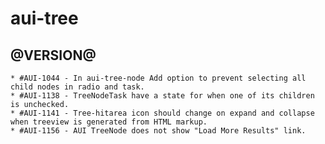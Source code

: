 aui-tree
========

@VERSION@
------

	* #AUI-1044 - In aui-tree-node Add option to prevent selecting all child nodes in radio and task.
	* #AUI-1138 - TreeNodeTask have a state for when one of its children is unchecked.
	* #AUI-1141 - Tree-hitarea icon should change on expand and collapse when treeview is generated from HTML markup.
	* #AUI-1156 - AUI TreeNode does not show "Load More Results" link.